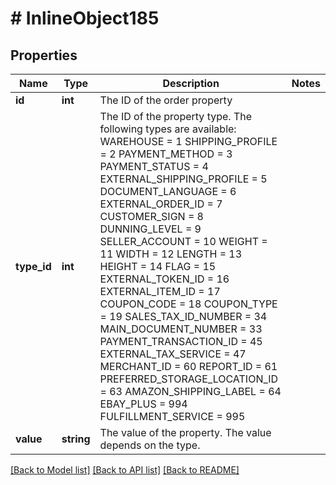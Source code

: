 # # InlineObject185

## Properties

Name | Type | Description | Notes
------------ | ------------- | ------------- | -------------
**id** | **int** | The ID of the order property | 
**type_id** | **int** | The ID of the property type. The following types are available:    WAREHOUSE  &#x3D; 1   SHIPPING_PROFILE &#x3D; 2   PAYMENT_METHOD   &#x3D; 3   PAYMENT_STATUS   &#x3D; 4   EXTERNAL_SHIPPING_PROFILE   &#x3D; 5   DOCUMENT_LANGUAGE   &#x3D; 6   EXTERNAL_ORDER_ID   &#x3D; 7   CUSTOMER_SIGN   &#x3D; 8   DUNNING_LEVEL   &#x3D; 9   SELLER_ACCOUNT   &#x3D; 10   WEIGHT   &#x3D; 11   WIDTH   &#x3D; 12   LENGTH          &#x3D; 13   HEIGHT  &#x3D; 14   FLAG   &#x3D; 15   EXTERNAL_TOKEN_ID   &#x3D; 16   EXTERNAL_ITEM_ID   &#x3D; 17   COUPON_CODE   &#x3D; 18   COUPON_TYPE         &#x3D;   19   SALES_TAX_ID_NUMBER &#x3D;   34   MAIN_DOCUMENT_NUMBER &#x3D; 33   PAYMENT_TRANSACTION_ID &#x3D; 45   EXTERNAL_TAX_SERVICE &#x3D; 47   MERCHANT_ID &#x3D; 60   REPORT_ID &#x3D; 61   PREFERRED_STORAGE_LOCATION_ID &#x3D; 63   AMAZON_SHIPPING_LABEL &#x3D; 64   EBAY_PLUS &#x3D; 994   FULFILLMENT_SERVICE &#x3D; 995 | 
**value** | **string** | The value of the property. The value depends on the type. | 

[[Back to Model list]](../../README.md#documentation-for-models) [[Back to API list]](../../README.md#documentation-for-api-endpoints) [[Back to README]](../../README.md)


